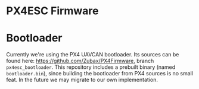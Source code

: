 PX4ESC Firmware
===============

# Bootloader

Currently we're using the PX4 UAVCAN bootloader.
Its sources can be found here: <https://github.com/Zubax/PX4Firmware>, branch `px4esc_bootloader`.
This repository includes a prebuilt binary (named `bootloader.bin`),
since building the bootloader from PX4 sources is no small feat.
In the future we may migrate to our own implementation.
